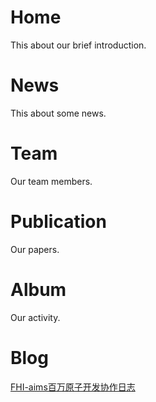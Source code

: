 # Home
This about our brief introduction.

# News
This about some news.

# Team
Our team members.

# Publication
Our papers.

# Album
Our activity.

# Blog
[FHI-aims百万原子开发协作日志](https://wyjoutstanding.github.io/wyj.github.io/blog/fhi-aims_million_atoms_dev)

